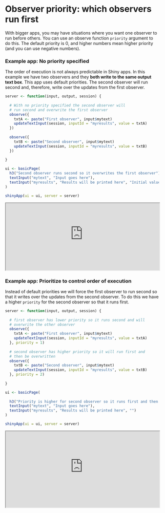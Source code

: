 # Observer priority: which observers run first

With bigger apps, you may have situations where you want one observer to run before others. You can use an observe function `priority` argument to do this. The default priority is 0, and higher numbers mean higher priority (and you can use negative numbers).

### Example app: No priority specified
The order of execution is not always predictable in Shiny apps. In this example we have two observers and they **both write to the same output text box**. This app uses default priorities. The second observer will run second and, therefore, write over the updates from the first observer.

```r
server <- function(input, output, session) {
  
  # With no priority specified the second observer will
  # run second and overwrite the first observer
  observe({
    txtA <- paste("First observer", input$mytext)
    updateTextInput(session, inputId = "myresults", value = txtA)
  })
  
  observe({
    txtB <- paste("Second observer", input$mytext)
    updateTextInput(session, inputId = "myresults", value = txtB)
  })
  
}

ui <- basicPage(
  h3("Second observer runs second so it overwrites the first observer"),
  textInput("mytext", "Input goes here"),
  textInput("myresults", "Results will be printed here", "Initial value")
)

shinyApp(ui = ui, server = server)
```

<iframe style="width:100%; height:220px;" src='http://shiny.nextlevelanalytics.com/apps/shinyapps/app16'></iframe>

### Example app: Prioritize to control order of execution

Instead of default priorities we will force the first observer to run second so that it writes over the updates from the second observer. To do this we have a higher `priority` for the second observer so that it runs first.

```r
server <- function(input, output, session) {
  
  # first observer has lower priority so it runs second and will
  # overwrite the other observer
  observe({
    txtA <- paste("First observer", input$mytext)
    updateTextInput(session, inputId = "myresults", value = txtA)
  }, priority = 1)
  
  # second observer has higher priority so it will run first and
  # then be overwritten
  observe({
    txtB <- paste("Second observer", input$mytext)
    updateTextInput(session, inputId = "myresults", value = txtB)
  }, priority = 2)
  
}

ui <- basicPage(
  
  h3("Priority is higher for second observer so it runs first and then gets written over by the first observer"),
  textInput("mytext", "Input goes here"),
  textInput("myresults", "Results will be printed here", "")
)

shinyApp(ui = ui, server = server)
```

<iframe style="width:100%; height:250px;" src='http://shiny.nextlevelanalytics.com/apps/shinyapps/app17'></iframe>